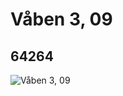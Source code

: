 # Våben 3,  09
## 64264
![Våben 3,  09](https://lc-www-live-s.legocdn.com/media/bricks/5/2/4537505.jpg)